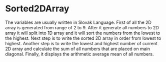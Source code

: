 # Sorted2DArray
The variables are usually written in Slovak Language. First of all the 2D array is generated from range of 2 to 9. After it generate all numbers to 2D array it will split into 1D array and it will sort the numbers from the lowest to the highest. Next step is to write the sorted 2D array in order from lowest to highest. Another step is to write the lowest and highest number of current 2D array and calculate the sum of all numbers that are placed on main diagonal. Finally, it displays the arithmetic average mean of all numbers.
